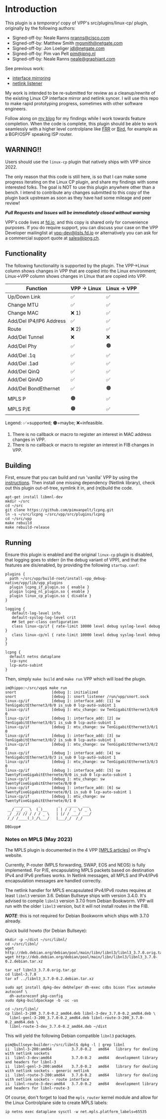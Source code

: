 # Introduction

This plugin is a *temporary!* copy of VPP's src/plugins/linux-cp/ plugin,
originally by the following authors:
*   Signed-off-by: Neale Ranns <nranns@cisco.com>
*   Signed-off-by: Matthew Smith <mgsmith@netgate.com>
*   Signed-off-by: Jon Loeliger <jdl@netgate.com>
*   Signed-off-by: Pim van Pelt <pim@ipng.nl>
*   Signed-off-by: Neale Ranns <neale@graphiant.com>

See previous work:
*   [interface mirroring](https://gerrit.fd.io/r/c/vpp/+/30759)
*   [netlink listener](https://gerrit.fd.io/r/c/vpp/+/31122)

My work is intended to be re-submitted for review as a cleanup/rewrite of the
existing Linux CP interface mirror and netlink syncer. I will use this repo
to make rapid prototyping progress, sometimes with other software engineers.

Follow along on [my blog](https://ipng.ch/s/articles/) for my findings while
I work towards feature completion. When the code is complete, this plugin should
be able to work seamlessly with a higher level controlplane like [FRR](https://frrouting.org/)
or [Bird](https://bird.network.cz/), for example as a BGP/OSPF speaking ISP router.

## WARNING!!

Users should use the `linux-cp` plugin that natively ships with VPP since 2022.

The only reason that this code is still here, is so that I can make some progress
iterating on the Linux CP plugin, and share my findings with some interested
folks. The goal is NOT to use this plugin anywhere other than a bench. I
intend to contribute any changes submitted to this copy of the plugin back
upstream as soon as they have had some mileage and peer review!

***Pull Requests and Issues will be immediately closed without warning***

VPP's code lives at [fd.io](https://gerrit.fd.io/r/c/vpp), and this copy is
shared only for convenience purposes. If you do require support, you can 
discuss your case on the VPP Developer mailinglist at vpp-dev@lists.fd.io
or alternatively you can ask for a commercial support quote at sales@ipng.ch.

## Functionality

The following functionality is supported by the plugin. The VPP->Linux column
shows changes in VPP that are copied into the Linux environment; Linux->VPP
column shows changes in LInux that are copied into VPP.

| Function       | VPP -> Linux  | Linux -> VPP |
| -------------- | ------------- | -------------|
| Up/Down Link   | ✅            | ✅            |
| Change MTU     | ✅            | ✅            |
| Change MAC     | ❌ 1)         | ✅            |
| Add/Del IP4/IP6 Address  | ✅  | ✅            | 
| Route          | ❌ 2)         | ✅            |
| Add/Del Tunnel | ❌            | ❌            |
| Add/Del Phy    | ✅            | 🟠            |
| Add/Del .1q    | ✅            | ✅            |
| Add/Del .1ad   | ✅            | ✅            |
| Add/Del QinQ   | ✅            | ✅            |
| Add/Del QinAD  | ✅            | ✅            |
| Add/Del BondEthernet  | ✅     | 🟠            |
| MPLS P         | 🟠            | ✅            |
| MPLS P/E       | 🟠            | ✅            |

Legend: ✅=supported; 🟠=maybe; ❌=infeasible.

1) There is no callback or macro to register an interest in MAC address changes in VPP.
2) There is no callback or macro to register an interest in FIB changes in VPP.

## Building

First, ensure that you can build and run 'vanilla' VPP by using the
[instructions](https://wiki.fd.io/view/VPP/Pulling,_Building,_Running,_Hacking_and_Pushing_VPP_Code).
Then install one missing dependency (Netlink library), check out this plugin out-of-tree,
symlink it in, and (re)build the code.

```
apt-get install libmnl-dev
mkdir ~/src
cd ~/src
git clone https://github.com/pimvanpelt/lcpng.git
ln -s ~/src/lcpng ~/src/vpp/src/plugins/lcpng
cd ~/src/vpp
make rebuild
make rebuild-release
```

## Running

Ensure this plugin is enabled and the original `linux-cp` plugin is disabled,
that logging goes to stderr (in the debug variant of VPP), and that the features
are dis/enabled, by providing the following `startup.conf`:
```
plugins {
  path ~/src/vpp/build-root/install-vpp_debug-native/vpp/lib/vpp_plugins
  plugin lcpng_if_plugin.so { enable }
  plugin lcpng_nl_plugin.so { enable }
  plugin linux_cp_plugin.so { disable }
}

logging {
   default-log-level info
   default-syslog-log-level crit
   ## Set per-class configuration
   class linux-cp/if { rate-limit 10000 level debug syslog-level debug }
   class linux-cp/nl { rate-limit 10000 level debug syslog-level debug }
}

lcpng {
  default netns dataplane
  lcp-sync
  lcp-auto-subint
}
```

Then, simply `make build` and `make run` VPP which will load the plugin.
```
im@hippo:~/src/vpp$ make run
snort                [debug ]: initialized
snort                [debug ]: snort listener /run/vpp/snort.sock
linux-cp/if          [debug ]: interface_add: [1] sw TenGigabitEthernet3/0/0 is_sub 0 lcp-auto-subint 1
linux-cp/if          [debug ]: mtu_change: sw TenGigabitEthernet3/0/0 0
linux-cp/if          [debug ]: interface_add: [2] sw TenGigabitEthernet3/0/1 is_sub 0 lcp-auto-subint 1
linux-cp/if          [debug ]: mtu_change: sw TenGigabitEthernet3/0/1 0
linux-cp/if          [debug ]: interface_add: [3] sw TenGigabitEthernet3/0/2 is_sub 0 lcp-auto-subint 1
linux-cp/if          [debug ]: mtu_change: sw TenGigabitEthernet3/0/2 0
linux-cp/if          [debug ]: interface_add: [4] sw TenGigabitEthernet3/0/3 is_sub 0 lcp-auto-subint 1
linux-cp/if          [debug ]: mtu_change: sw TenGigabitEthernet3/0/3 0
linux-cp/if          [debug ]: interface_add: [5] sw TwentyFiveGigabitEthernete/0/0 is_sub 0 lcp-auto-subint 1
linux-cp/if          [debug ]: mtu_change: sw TwentyFiveGigabitEthernete/0/0 0
linux-cp/if          [debug ]: interface_add: [6] sw TwentyFiveGigabitEthernete/0/1 is_sub 0 lcp-auto-subint 1
linux-cp/if          [debug ]: mtu_change: sw TwentyFiveGigabitEthernete/0/1 0
    _______    _        _   _____  ___ 
 __/ __/ _ \  (_)__    | | / / _ \/ _ \
 _/ _// // / / / _ \   | |/ / ___/ ___/
 /_/ /____(_)_/\___/   |___/_/  /_/    

DBGvpp# 
```

### Notes on MPLS (May 2023)

The MPLS plugin is documented in the 4 VPP [[MPLS articles](https://ipng.ch/s/articles/)] on IPng's website.

Currently, P-router (MPLS forwarding, SWAP, EOS and NEOS) is fully implemented. For P/E, encapsulating MPLS
packets based on destination IPv4 and IPv6 prefixes works. In Netlink messages, all MPLS and IPv4/IPv6 encapsulation
messages are handled correctly.

The netlink handler for MPLS encapsulated IPv4/IPv6 routes requires at least `libnl3` version 3.6. Debian Bullseye
ships with version 3.4.0. It's advised to compile `libnl3` version 3.7.0 from Debian Bookworm. VPP will run with
the older `libnl3` version, but it will not install routes in the FIB.

***NOTE***: this is not required for Debian Bookworm which ships with 3.7.0 already.

Quick build howto (for Debian Bullseye):
```
mkdir -p ~/dist ~/src/libnl/
cd ~/src/libnl/
wget http://deb.debian.org/debian/pool/main/libn/libnl3/libnl3_3.7.0.orig.tar.gz
wget http://deb.debian.org/debian/pool/main/libn/libnl3/libnl3_3.7.0-0.2.debian.tar.xz

tar xzf libnl3_3.7.0.orig.tar.gz
cd libnl-3.7.0
tar xf ../libnl3_3.7.0-0.2.debian.tar.xz

sudo apt install dpkg-dev debhelper dh-exec cdbs bison flex automake autoconf \
  dh-autoreconf pkg-config
sudo dpkg-buildpackage -b -uc -us

cd ~/src/libnl/
cp libnl-3-200_3.7.0-0.2_amd64.deb libnl-3-dev_3.7.0-0.2_amd64.deb \
  libnl-genl-3-200_3.7.0-0.2_amd64.deb libnl-route-3-200_3.7.0-0.2_amd64.deb \
  libnl-route-3-dev_3.7.0-0.2_amd64.deb ~/dist
```

This will yield the following Debian compatible `libnl3` packages. 

```
pim@bullseye-builder:~/src/libnl$ dpkg -l | grep libnl
ii  libnl-3-200:amd64         3.7.0-0.2   amd64   library for dealing with netlink sockets
ii  libnl-3-dev:amd64         3.7.0-0.2   amd64   development library and headers for libnl-3
ii  libnl-genl-3-200:amd64    3.7.0-0.2   amd64   library for dealing with netlink sockets - generic netlink
ii  libnl-route-3-200:amd64   3.7.0-0.2   amd64   library for dealing with netlink sockets - route interface
ii  libnl-route-3-dev:amd64   3.7.0-0.2   amd64   development library and headers for libnl-route-3
```

Of course, don't forget to load the `mpls_router` kernel module and allow for the Linux Controlplane side
to create MPLS labels:
```
ip netns exec dataplane sysctl -w net.mpls.platform_labels=65535
```
